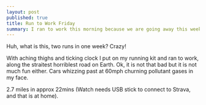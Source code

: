 ```yaml
---
layout: post
published: true
title: Run to Work Friday
summary: I ran to work this morning because we are going away this weekend and I couldn't leave my bike at work.
---
```


Huh, what is this, two runs in one week? Crazy!

With aching thighs and ticking clock I put on my running kit and ran to work, along the straitest horriblest road on Earth. Ok, it is not that bad but it is not much fun either. Cars whizzing past at 60mph churning pollutant gases in my face.

2.7 miles in approx 22mins (Watch needs USB stick to connect to Strava, and that is at home).